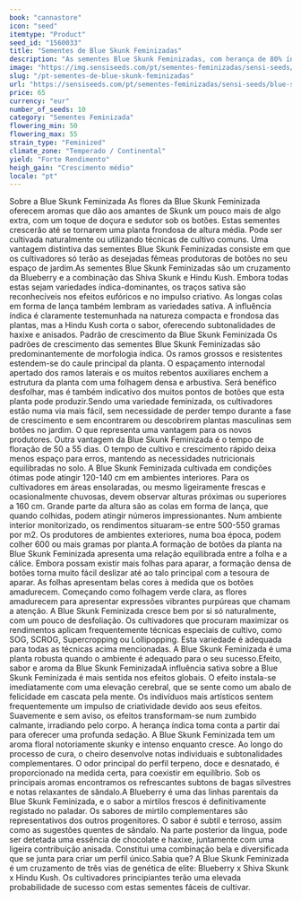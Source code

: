 ```yaml
---
book: "cannastore"
icon: "seed"
itemtype: "Product"
seed_id: "1560033"
title: "Sementes de Blue Skunk Feminizadas"
description: "As sementes Blue Skunk Feminizadas, com herança de 80% índica e 20% sativa. Efeitos edificantes, perfeitos para criatividade. Botões densos e perfumados."
image: "https://img.sensiseeds.com/pt/sementes-feminizadas/sensi-seeds/blue-skunk-feminizada-image.png"
slug: "/pt-sementes-de-blue-skunk-feminizadas"
url: "https://sensiseeds.com/pt/sementes-feminizadas/sensi-seeds/blue-skunk-feminizada?a_aid=cannastore"
price: 65
currency: "eur"
number_of_seeds: 10
category: "Sementes Feminizada"
flowering_min: 50
flowering_max: 55
strain_type: "Feminized"
climate_zone: "Temperado / Continental"
yield: "Forte Rendimento"
heigh_gain: "Crescimento médio"
locale: "pt"
---
```

Sobre a Blue Skunk Feminizada As flores da Blue Skunk Feminizada oferecem aromas que dão aos amantes de Skunk um pouco mais de algo extra, com um toque de doçura e sedutor sob os botões. Estas sementes crescerão até se tornarem uma planta frondosa de altura média. Pode ser cultivada naturalmente ou utilizando técnicas de cultivo comuns. Uma vantagem distintiva das sementes Blue Skunk Feminizadas consiste em que os cultivadores só terão as desejadas fêmeas produtoras de botões no seu espaço de jardim.As sementes Blue Skunk Feminizadas são um cruzamento da Blueberry e a combinação das Shiva Skunk e Hindu Kush. Embora todas estas sejam variedades índica-dominantes, os traços sativa são reconhecíveis nos efeitos eufóricos e no impulso criativo. As longas colas em forma de lança também lembram as variedades sativa. A influência índica é claramente testemunhada na natureza compacta e frondosa das plantas, mas a Hindu Kush corta o sabor, oferecendo subtonalidades de haxixe e anisados. Padrão de crescimento da Blue Skunk Feminizada Os padrões de crescimento das sementes Blue Skunk Feminizadas são predominantemente de morfologia índica. Os ramos grossos e resistentes estendem-se do caule principal da planta. O espaçamento internodal apertado dos ramos laterais e os muitos rebentos auxiliares enchem a estrutura da planta com uma folhagem densa e arbustiva. Será benéfico desfolhar, mas é também indicativo dos muitos pontos de botões que esta planta pode produzir.Sendo uma variedade feminizada, os cultivadores estão numa via mais fácil, sem necessidade de perder tempo durante a fase de crescimento e sem encontrarem ou descobrirem plantas masculinas sem botões no jardim. O que representa uma vantagem para os novos produtores. Outra vantagem da Blue Skunk Feminizada é o tempo de floração de 50 a 55 dias. O tempo de cultivo e crescimento rápido deixa menos espaço para erros, mantendo as necessidades nutricionais equilibradas no solo. A Blue Skunk Feminizada cultivada em condições ótimas pode atingir 120-140 cm em ambientes interiores. Para os cultivadores em áreas ensolaradas, ou mesmo ligeiramente frescas e ocasionalmente chuvosas, devem observar alturas próximas ou superiores a 160 cm. Grande parte da altura são as colas em forma de lança, que quando colhidas, podem atingir números impressionantes. Num ambiente interior monitorizado, os rendimentos situaram-se entre 500-550 gramas por m2. Os produtores de ambientes exteriores, numa boa época, podem colher 600 ou mais gramas por planta.A formação de botões da planta na Blue Skunk Feminizada apresenta uma relação equilibrada entre a folha e a cálice. Embora possam existir mais folhas para aparar, a formação densa de botões torna muito fácil deslizar até ao talo principal com a tesoura de aparar. As folhas apresentam belas cores à medida que os botões amadurecem. Começando como folhagem verde clara, as flores amadurecem para apresentar expressões vibrantes purpúreas que chamam a atenção. A Blue Skunk Feminizada cresce bem por si só naturalmente, com um pouco de desfoliação. Os cultivadores que procuram maximizar os rendimentos aplicam frequentemente técnicas especiais de cultivo, como SOG, SCROG, Supercropping ou Lollipopping. Esta variedade é adequada para todas as técnicas acima mencionadas. A Blue Skunk Feminizada é uma planta robusta quando o ambiente é adequado para o seu sucesso.Efeito, sabor e aroma da Blue Skunk FeminizadaA influência sativa sobre a Blue Skunk Feminizada é mais sentida nos efeitos globais. O efeito instala-se imediatamente com uma elevação cerebral, que se sente como um abalo de felicidade em cascata pela mente. Os indivíduos mais artísticos sentem frequentemente um impulso de criatividade devido aos seus efeitos. Suavemente e sem aviso, os efeitos transformam-se num zumbido calmante, irradiando pelo corpo. A herança índica toma conta a partir daí para oferecer uma profunda sedação. A Blue Skunk Feminizada tem um aroma floral notoriamente skunky e intenso enquanto cresce. Ao longo do processo de cura, o cheiro desenvolve notas individuais e subtonalidades complementares. O odor principal do perfil terpeno, doce e desnatado, é proporcionado na medida certa, para coexistir em equilíbrio. Sob os principais aromas encontramos os refrescantes subtons de bagas silvestres e notas relaxantes de sândalo.A Blueberry é uma das linhas parentais da Blue Skunk Feminizada, e o sabor a mirtilos frescos é definitivamente registado no paladar. Os sabores de mirtilo complementares são representativos dos outros progenitores. O sabor é subtil e terroso, assim como as sugestões quentes de sândalo. Na parte posterior da língua, pode ser detetada uma essência de chocolate e haxixe, juntamente com uma ligeira contribuição anisada. Constitui uma combinação bela e diversificada que se junta para criar um perfil único.Sabia que? A Blue Skunk Feminizada é um cruzamento de três vias de genética de elite: Blueberry x Shiva Skunk x Hindu Kush. Os cultivadores principiantes terão uma elevada probabilidade de sucesso com estas sementes fáceis de cultivar.

